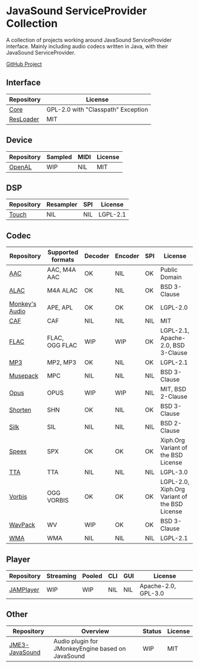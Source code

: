 # JavaSound ServiceProvider Collection
A collection of projects working around JavaSound ServiceProvider interface. Mainly including audio codecs written in Java, with their JavaSound ServiceProvider.

[GitHub Project](https://github.com/users/Tianscar/projects/2)

## Interface
|Repository|License|
|---|---|
|[Core](https://github.com/Tianscar/javasound-core)|GPL-2.0 with "Classpath" Exception|
|[ResLoader](https://github.com/Tianscar/javasound-resloader)|MIT|

## Device
|Repository|Sampled|MIDI|License|
|---|---|---|---|
|[OpenAL](https://github.com/Tianscar/javasound-openal)|WIP|NIL|MIT|

## DSP
|Repository|Resampler|SPI|License|
|---|---|---|---|
|[Touch](https://github.com/Tianscar/javasound-touch)|NIL|NIL|LGPL-2.1|

## Codec
|Repository|Supported formats|Decoder|Encoder|SPI|License|
|---|---|---|---|---|---|
|[AAC](https://github.com/Tianscar/javasound-aac)|AAC, M4A AAC|OK|NIL|OK|Public Domain|
|[ALAC](https://github.com/Tianscar/javasound-alac)|M4A ALAC|OK|NIL|OK|BSD 3-Clause|
|[Monkey's Audio](https://github.com/Tianscar/javasound-ape)|APE, APL|OK|OK|OK|LGPL-2.0|
|[CAF](https://github.com/Tianscar/javasound-caf)|CAF|NIL|NIL|NIL|MIT|
|[FLAC](https://github.com/Tianscar/javasound-flac)|FLAC, OGG FLAC|WIP|WIP|OK|LGPL-2.1, Apache-2.0, BSD 3-Clause|
|[MP3](https://github.com/Tianscar/javasound-mp3)|MP2, MP3|OK|NIL|OK|LGPL-2.1|
|[Musepack](https://github.com/Tianscar/javasound-mpc)|MPC|NIL|NIL|NIL|BSD 3-Clause|
|[Opus](https://github.com/Tianscar/javasound-opus)|OPUS|WIP|WIP|NIL|MIT, BSD 2-Clause|
|[Shorten](https://github.com/Tianscar/javasound-shorten)|SHN|OK|NIL|OK|BSD 3-Clause|
|[Silk](https://github.com/Tianscar/javasound-silk)|SIL|NIL|NIL|NIL|BSD 2-Clause|
|[Speex](https://github.com/Tianscar/javasound-speex)|SPX|OK|OK|OK|Xiph.Org Variant of the BSD License|
|[TTA](https://github.com/Tianscar/javasound-tta)|TTA|NIL|NIL|NIL|LGPL-3.0|
|[Vorbis](https://github.com/Tianscar/javasound-vorbis)|OGG VORBIS|OK|OK|OK|LGPL-2.0, Xiph.Org Variant of the BSD License|
|[WavPack](https://github.com/Tianscar/javasound-wavpack)|WV|WIP|OK|OK|BSD 3-Clause|
|[WMA](https://github.com/Tianscar/javasound-wma)|WMA|NIL|NIL|NIL|LGPL-2.1|

## Player
|Repository|Streaming|Pooled|CLI|GUI|License|
|---|---|---|---|---|---|
[JAMPlayer](https://github.com/Tianscar/jamplayer)|WIP|WIP|NIL|NIL|Apache-2.0, GPL-3.0|

## Other
|Repository|Overview|Status|License|
|---|---|---|---|
[JME3-JavaSound](https://github.com/Tianscar/jme3-javasound)|Audio plugin for JMonkeyEngine based on JavaSound|WIP|MIT|
